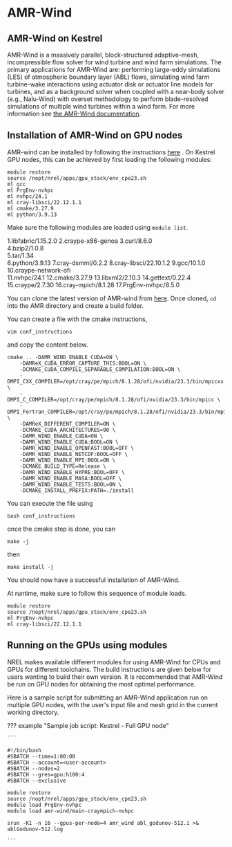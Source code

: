 AMR-Wind
========

## AMR-Wind on Kestrel

AMR-Wind is a massively parallel, block-structured adaptive-mesh,
incompressible flow solver for wind turbine and wind farm
simulations. The primary applications for AMR-Wind are: performing
large-eddy simulations (LES) of atmospheric boundary layer (ABL)
flows, simulating wind farm turbine-wake interactions using actuator
disk or actuator line models for turbines, and as a background solver
when coupled with a near-body solver (e.g., Nalu-Wind) with overset
methodology to perform blade-resolved simulations of multiple wind
turbines within a wind farm. For more information see [the AMR-Wind documentation](https://github.com/Exawind/amr-wind).


Installation of AMR-Wind on GPU nodes
-------------------------------------


AMR-wind can be installed by following the instructions [here](https://exawind.github.io/amr-wind/user/build.html#building-from-source) .
On Kestrel GPU nodes, this can be achieved by first loading the following modules:

```
module restore 
source /nopt/nrel/apps/gpu_stack/env_cpe23.sh
ml gcc
ml PrgEnv-nvhpc
ml nvhpc/24.1
ml cray-libsci/22.12.1.1
ml cmake/3.27.9
ml python/3.9.13
```

Make sure the following modules are loaded using `module list`.

1.libfabric/1.15.2.0
2.craype-x86-genoa 
3.curl/8.6.0   
4.bzip2/1.0.8  
5.tar/1.34  
6.python/3.9.13
7.cray-dsmml/0.2.2 
8.cray-libsci/22.10.1.2 
9.gcc/10.1.0
10.craype-network-ofi  
11.nvhpc/24.1
12.cmake/3.27.9 
13.libxml2/2.10.3 
14.gettext/0.22.4 
15.craype/2.7.30 
16.cray-mpich/8.1.28 
17.PrgEnv-nvhpc/8.5.0


You can clone the latest version of AMR-wind from [here](https://github.com/Exawind/amr-wind?tab=readme-ov-file).
Once cloned, `cd` into the AMR directory and create a build folder.

You can create a file with the cmake instructions, 

```
vim conf_instructions
```

and copy the content below.

```
cmake .. -DAMR_WIND_ENABLE_CUDA=ON \
    -DAMReX_CUDA_ERROR_CAPTURE_THIS:BOOL=ON \
    -DCMAKE_CUDA_COMPILE_SEPARABLE_COMPILATION:BOOL=ON \
    -DMPI_CXX_COMPILER=/opt/cray/pe/mpich/8.1.28/ofi/nvidia/23.3/bin/mpicxx \
    -DMPI_C_COMPILER=/opt/cray/pe/mpich/8.1.28/ofi/nvidia/23.3/bin/mpicc \
    -DMPI_Fortran_COMPILER=/opt/cray/pe/mpich/8.1.28/ofi/nvidia/23.3/bin/mpifort \
    -DAMReX_DIFFERENT_COMPILER=ON \
    -DCMAKE_CUDA_ARCHITECTURES=90 \
    -DAMR_WIND_ENABLE_CUDA=ON \
    -DAMR_WIND_ENABLE_CUDA:BOOL=ON \
    -DAMR_WIND_ENABLE_OPENFAST:BOOL=OFF \
    -DAMR_WIND_ENABLE_NETCDF:BOOL=OFF \
    -DAMR_WIND_ENABLE_MPI:BOOL=ON \
    -DCMAKE_BUILD_TYPE=Release \
    -DAMR_WIND_ENABLE_HYPRE:BOOL=OFF \
    -DAMR_WIND_ENABLE_MASA:BOOL=OFF \
    -DAMR_WIND_ENABLE_TESTS:BOOL=ON \
    -DCMAKE_INSTALL_PREFIX:PATH=./install
```

You can execute the file using 

```
bash conf_instructions
```

once the cmake step is done, you can

```
make -j 
```

then 

```
make install -j 
```

You should now have a successful installation of AMR-Wind. 

At runtime, make sure to follow this sequence of module loads.

```
module restore 
source /nopt/nrel/apps/gpu_stack/env_cpe23.sh
ml PrgEnv-nvhpc
ml cray-libsci/22.12.1.1
```


## Running on the GPUs using modules

NREL makes available different modules for using AMR-Wind for CPUs and GPUs for
different toolchains. The build instructions are given below for users wanting to build their own version. It is recommended that
AMR-Wind be run on GPU nodes for obtaining the most optimal
performance.

Here is a sample script for submitting an AMR-Wind application run on multiple GPU nodes, with the user's input file and mesh grid in the current working directory.

??? example "Sample job script: Kestrel - Full GPU node"

    ```

    #!/bin/bash
    #SBATCH --time=1:00:00 
    #SBATCH --account=<user-account>
    #SBATCH --nodes=2
    #SBATCH --gres=gpu:h100:4
    #SBATCH --exclusive

    module restore 
    source /nopt/nrel/apps/gpu_stack/env_cpe23.sh
    module load PrgEnv-nvhpc
    module load amr-wind/main-craympich-nvhpc

    srun -K1 -n 16 --gpus-per-node=4 amr_wind abl_godunov-512.i >& ablGodunov-512.log

    ```


